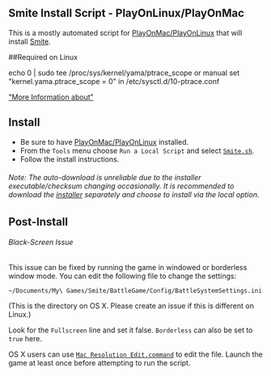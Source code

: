 Smite Install Script - PlayOnLinux/PlayOnMac
---

This is a mostly automated script for [PlayOnMac/PlayOnLinux] that will install [Smite].

##Required on Linux

echo 0 | sudo tee /proc/sys/kernel/yama/ptrace_scope
or manual set
"kernel.yama.ptrace_scope = 0" in /etc/sysctl.d/10-ptrace.conf

["More Information about"]


## Install

* Be sure to have [PlayOnMac/PlayOnLinux] installed.
* From the `Tools` menu choose `Run a Local Script` and select [`Smite.sh`](./Smite.sh).
* Follow the install instructions.

###### Note: The auto-download is unreliable due to the installer executable/checksum changing occasionally. It is recommended to download the [installer] separately and choose to install via the local option.

## Post-Install

###### Black-Screen Issue
This issue can be fixed by running the game in windowed or borderless window mode. You can edit the following file to change the settings:

```
~/Documents/My\ Games/Smite/BattleGame/Config/BattleSystemSettings.ini
```

(This is the directory on OS X. Please create an issue if this is different on Linux.)

Look for the `Fullscreen` line and set it false. `Borderless` can also be set to `true` here.

OS X users can use [`Mac Resolution Edit.command`](./Mac%20Resolution%20Edit.command) to edit the file. Launch the game at least once before attempting to run the script.

[PlayOnMac/PlayOnLinux]: https://www.playonlinux.com
[Smite]: http://www.smitegame.com
[installer]: http://hirez.http.internapcdn.net/hirez/InstallSmite.exe
["More Information about"]: https://www.playonlinux.com/en/topic-10534-Regarding_ptrace_scope_fatal_error.html
